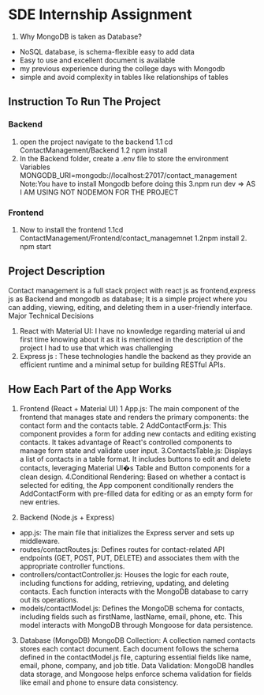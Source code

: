 # SDE Internship Assignment

1. Why MongoDB is taken as Database?
*  NoSQL database, is schema-flexible easy to add data 
* Easy to use and excellent document is available
* my previous experience during the college days with Mongodb
* simple and avoid complexity in tables like relationships of tables

## Instruction To Run The Project
### Backend
1. open the project navigate to the backend 
	1.1 cd ContactManagement/Backend 
	1.2  npm install
2.  In the Backend folder, create a .env file to store the environment
     Variables MONGODB_URI=mongodb://localhost:27017/contact_management
 	Note:You have to install Mongodb before doing this
 3.npm run dev  => AS  I AM USING NOT NODEMON FOR THE PROJECT
### Frontend
 1.  Now to install the frontend
 1.1cd ContactManagement/Frontend/contact_managemnet
 1.2npm install
     2. npm start
 
 
## Project Description
 Contact management is a full stack project with react js as frontend,express js as 
 Backend and mongodb as database;
It is a simple project where you can adding, viewing, editing, and deleting them in a user-friendly interface.
Major Technical Decisions
1. React with Material UI: I have no knowledge regarding material ui and first time knowing about it as it is mentioned in the description of the project I had to use that which was challenging 
2. Express js : These technologies handle the backend as they provide an efficient runtime and a minimal setup for building RESTful APIs.

## How Each Part of the App Works

1. Frontend (React + Material UI)
1	App.js:   The main component of the frontend that manages state and renders the primary components: the contact form and the contacts table.
2		AddContactForm.js:   This component provides a form for adding new contacts and editing existing contacts. It takes advantage of React's controlled components to manage form state and validate user input.
3.ContactsTable.js:   Displays a list of contacts in a table format. It includes buttons to edit and delete contacts, leveraging Material UI�s Table and Button components for a clean design.
4.Conditional Rendering:  Based on whether a contact is selected for editing, the App component conditionally renders the AddContactForm with pre-filled data for editing or as an empty form for new entries.

2. Backend (Node.js + Express)
- app.js: The main file that initializes the Express server and sets up middleware.
- routes/contactRoutes.js: Defines routes for contact-related API endpoints (GET, POST, PUT, DELETE) and associates them with the appropriate controller functions.
- controllers/contactController.js: Houses the logic for each route, including functions for adding, retrieving, updating, and deleting contacts. Each function interacts with the MongoDB database to carry out its operations.
- models/contactModel.js: Defines the MongoDB schema for contacts, including fields such as firstName, lastName, email, phone, etc. This model interacts with MongoDB through Mongoose for data persistence.
3. Database (MongoDB)
MongoDB Collection: A collection named contacts stores each contact document. Each document follows the schema defined in the contactModel.js file, capturing essential fields like name, email, phone, company, and job title.
Data Validation: MongoDB handles data storage, and Mongoose helps enforce schema validation for fields like email and phone to ensure data consistency.


 
